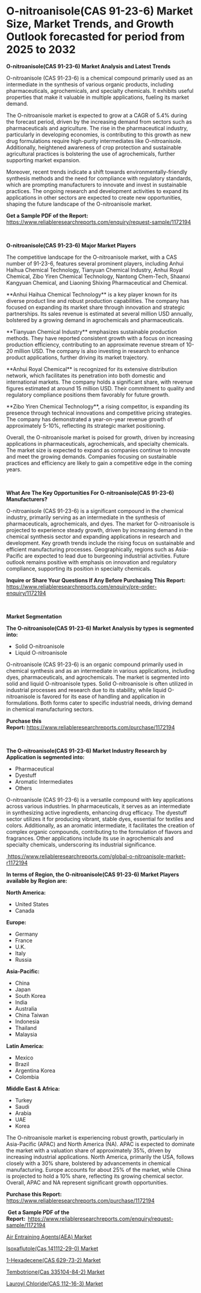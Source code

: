 <p><h1>O-nitroanisole(CAS 91-23-6) Market Size, Market Trends, and Growth Outlook forecasted for period from 2025 to 2032</h1></p><p><strong>O-nitroanisole(CAS 91-23-6) Market Analysis and Latest Trends</strong></p>
<p><p>O-nitroanisole (CAS 91-23-6) is a chemical compound primarily used as an intermediate in the synthesis of various organic products, including pharmaceuticals, agrochemicals, and specialty chemicals. It exhibits useful properties that make it valuable in multiple applications, fueling its market demand.</p><p>The O-nitroanisole market is expected to grow at a CAGR of 5.4% during the forecast period, driven by the increasing demand from sectors such as pharmaceuticals and agriculture. The rise in the pharmaceutical industry, particularly in developing economies, is contributing to this growth as new drug formulations require high-purity intermediates like O-nitroanisole. Additionally, heightened awareness of crop protection and sustainable agricultural practices is bolstering the use of agrochemicals, further supporting market expansion.</p><p>Moreover, recent trends indicate a shift towards environmentally-friendly synthesis methods and the need for compliance with regulatory standards, which are prompting manufacturers to innovate and invest in sustainable practices. The ongoing research and development activities to expand its applications in other sectors are expected to create new opportunities, shaping the future landscape of the O-nitroanisole market.</p></p>
<p><strong>Get a Sample PDF of the Report:&nbsp;</strong> <a href="https://www.reliableresearchreports.com/enquiry/request-sample/1172194?utm_campaign=41&utm_medium=2&utm_source=Github&utm_content=ia&utm_term=03042025&utm_id=o-nitroanisolecas-91-23-6">https://www.reliableresearchreports.com/enquiry/request-sample/1172194</a></p>
<p>&nbsp;</p>
<p><strong>O-nitroanisole(CAS 91-23-6) Major Market Players</strong></p>
<p><p>The competitive landscape for the O-nitroanisole market, with a CAS number of 91-23-6, features several prominent players, including Anhui Haihua Chemical Technology, Tianyuan Chemical Industry, Anhui Royal Chemical, Zibo Yiren Chemical Technology, Nantong Chem-Tech, Shaanxi Kangyuan Chemical, and Liaoning Shixing Pharmaceutical and Chemical.</p><p>**Anhui Haihua Chemical Technology** is a key player known for its diverse product line and robust production capabilities. The company has focused on expanding its market share through innovation and strategic partnerships. Its sales revenue is estimated at several million USD annually, bolstered by a growing demand in agrochemicals and pharmaceuticals.</p><p>**Tianyuan Chemical Industry** emphasizes sustainable production methods. They have reported consistent growth with a focus on increasing production efficiency, contributing to an approximate revenue stream of 10-20 million USD. The company is also investing in research to enhance product applications, further driving its market trajectory.</p><p>**Anhui Royal Chemical** is recognized for its extensive distribution network, which facilitates its penetration into both domestic and international markets. The company holds a significant share, with revenue figures estimated at around 15 million USD. Their commitment to quality and regulatory compliance positions them favorably for future growth.</p><p>**Zibo Yiren Chemical Technology**, a rising competitor, is expanding its presence through technical innovations and competitive pricing strategies. The company has demonstrated a year-on-year revenue growth of approximately 5-10%, reflecting its strategic market positioning.</p><p>Overall, the O-nitroanisole market is poised for growth, driven by increasing applications in pharmaceuticals, agrochemicals, and specialty chemicals. The market size is expected to expand as companies continue to innovate and meet the growing demands. Companies focusing on sustainable practices and efficiency are likely to gain a competitive edge in the coming years.</p></p>
<p>&nbsp;</p>
<p><strong>What Are The Key Opportunities For O-nitroanisole(CAS 91-23-6) Manufacturers?</strong></p>
<p><p>O-nitroanisole (CAS 91-23-6) is a significant compound in the chemical industry, primarily serving as an intermediate in the synthesis of pharmaceuticals, agrochemicals, and dyes. The market for O-nitroanisole is projected to experience steady growth, driven by increasing demand in the chemical synthesis sector and expanding applications in research and development. Key growth trends include the rising focus on sustainable and efficient manufacturing processes. Geographically, regions such as Asia-Pacific are expected to lead due to burgeoning industrial activities. Future outlook remains positive with emphasis on innovation and regulatory compliance, supporting its position in specialty chemicals.</p></p>
<p><strong>Inquire or Share Your Questions If Any Before Purchasing This Report:</strong> <a href="https://www.reliableresearchreports.com/enquiry/pre-order-enquiry/1172194?utm_campaign=41&utm_medium=2&utm_source=Github&utm_content=ia&utm_term=03042025&utm_id=o-nitroanisolecas-91-23-6">https://www.reliableresearchreports.com/enquiry/pre-order-enquiry/1172194</a></p>
<p>&nbsp;</p>
<p><strong>Market Segmentation</strong></p>
<p><strong>The O-nitroanisole(CAS 91-23-6) Market Analysis by types is segmented into:</strong></p>
<p><ul><li>Solid O-nitroanisole</li><li>Liquid O-nitroanisole</li></ul></p>
<p><p>O-nitroanisole (CAS 91-23-6) is an organic compound primarily used in chemical synthesis and as an intermediate in various applications, including dyes, pharmaceuticals, and agrochemicals. The market is segmented into solid and liquid O-nitroanisole types. Solid O-nitroanisole is often utilized in industrial processes and research due to its stability, while liquid O-nitroanisole is favored for its ease of handling and application in formulations. Both forms cater to specific industrial needs, driving demand in chemical manufacturing sectors.</p></p>
<p><strong>Purchase this Report:&nbsp;</strong><a href="https://www.reliableresearchreports.com/purchase/1172194?utm_campaign=41&utm_medium=2&utm_source=Github&utm_content=ia&utm_term=03042025&utm_id=o-nitroanisolecas-91-23-6">https://www.reliableresearchreports.com/purchase/1172194</a></p>
<p>&nbsp;</p>
<p><strong>The O-nitroanisole(CAS 91-23-6) Market Industry Research by Application is segmented into:</strong></p>
<p><ul><li>Pharmaceutical</li><li>Dyestuff</li><li>Aromatic Intermediates</li><li>Others</li></ul></p>
<p><p>O-nitroanisole (CAS 91-23-6) is a versatile compound with key applications across various industries. In pharmaceuticals, it serves as an intermediate in synthesizing active ingredients, enhancing drug efficacy. The dyestuff sector utilizes it for producing vibrant, stable dyes, essential for textiles and colors. Additionally, as an aromatic intermediate, it facilitates the creation of complex organic compounds, contributing to the formulation of flavors and fragrances. Other applications include its use in agrochemicals and specialty chemicals, underscoring its industrial significance.</p></p>
<p><a href="https://www.reliableresearchreports.com/global-o-nitroanisole-market-r1172194?utm_campaign=41&utm_medium=2&utm_source=Github&utm_content=ia&utm_term=03042025&utm_id=o-nitroanisolecas-91-23-6">&nbsp;https://www.reliableresearchreports.com/global-o-nitroanisole-market-r1172194</a></p>
<p><strong>In terms of Region, the O-nitroanisole(CAS 91-23-6) Market Players available by Region are:</strong></p>
<p>
    <p> <strong> North America: </strong>
        <ul>
            <li>United States</li>
            <li>Canada</li>
        </ul>
        </p> 
    <p> <strong> Europe: </strong>
        <ul>
            <li>Germany</li>
            <li>France</li>
            <li>U.K.</li>
            <li>Italy</li>
            <li>Russia</li>
        </ul>
        </p> 
    <p> <strong> Asia-Pacific: </strong>
        <ul>
            <li>China</li>
            <li>Japan</li>
            <li>South Korea</li>
            <li>India</li>
            <li>Australia</li>
            <li>China Taiwan</li>
            <li>Indonesia</li>
            <li>Thailand</li>
            <li>Malaysia</li>
        </ul>
        </p> 
    <p> <strong> Latin America: </strong>
        <ul>
            <li>Mexico</li>
            <li>Brazil</li>
            <li>Argentina Korea</li>
            <li>Colombia</li>
        </ul>
        </p> 
    <p> <strong> Middle East & Africa: </strong>
        <ul>
            <li>Turkey</li>
            <li>Saudi</li>
            <li>Arabia</li>
            <li>UAE</li>
            <li>Korea</li>
        </ul>
    </p>
    </p>
<p><p>The O-nitroanisole market is experiencing robust growth, particularly in Asia-Pacific (APAC) and North America (NA). APAC is expected to dominate the market with a valuation share of approximately 35%, driven by increasing industrial applications. North America, primarily the USA, follows closely with a 30% share, bolstered by advancements in chemical manufacturing. Europe accounts for about 25% of the market, while China is projected to hold a 10% share, reflecting its growing chemical sector. Overall, APAC and NA represent significant growth opportunities.</p></p>
<p><strong>Purchase this Report: </strong><a href="https://www.reliableresearchreports.com/purchase/1172194?utm_campaign=41&utm_medium=2&utm_source=Github&utm_content=ia&utm_term=03042025&utm_id=o-nitroanisolecas-91-23-6">https://www.reliableresearchreports.com/purchase/1172194</a></p>
<p>&nbsp;<strong>Get a Sample PDF of the Report:&nbsp;&nbsp;</strong><a href="https://www.reliableresearchreports.com/enquiry/request-sample/1172194?utm_campaign=41&utm_medium=2&utm_source=Github&utm_content=ia&utm_term=03042025&utm_id=o-nitroanisolecas-91-23-6">https://www.reliableresearchreports.com/enquiry/request-sample/1172194</a></p>
<p><strong></strong></p>
<p><p><a href="https://github.com/ilanarohalgh/Market-Research-Report-List-1/blob/main/air-entraining-agentsaea-market.md?utm_campaign=41&utm_medium=2&utm_source=Github&utm_content=ia&utm_term=03042025&utm_id=o-nitroanisolecas-91-23-6">Air Entraining Agents(AEA) Market</a></p><p><a href="https://github.com/kadutjoelly83/Market-Research-Report-List-1/blob/main/isoxaflutolecas-141112-29-0-market.md?utm_campaign=41&utm_medium=2&utm_source=Github&utm_content=ia&utm_term=03042025&utm_id=o-nitroanisolecas-91-23-6">Isoxaflutole(Cas 141112-29-0) Market</a></p><p><a href="https://github.com/iperitvik8/Market-Research-Report-List-1/blob/main/1-hexadecenecas-629-73-2-market.md?utm_campaign=41&utm_medium=2&utm_source=Github&utm_content=ia&utm_term=03042025&utm_id=o-nitroanisolecas-91-23-6">1-Hexadecene(CAS 629-73-2) Market</a></p><p><a href="https://github.com/snaikraso/Market-Research-Report-List-1/blob/main/tembotrionecas-335104-84-2-market.md?utm_campaign=41&utm_medium=2&utm_source=Github&utm_content=ia&utm_term=03042025&utm_id=o-nitroanisolecas-91-23-6">Tembotrione(Cas 335104-84-2) Market</a></p><p><a href="https://github.com/frodanlert/Market-Research-Report-List-1/blob/main/lauroyl-chloridecas-112-16-3-market.md?utm_campaign=41&utm_medium=2&utm_source=Github&utm_content=ia&utm_term=03042025&utm_id=o-nitroanisolecas-91-23-6">Lauroyl Chloride(CAS 112-16-3) Market</a></p></p>
